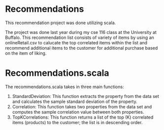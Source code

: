 # Recommendations
This recommendation project was done utilizing scala.

The project was done last year during my cse 116 class at the University at Buffalo.
This recommendation list consists of variety of items by using an onlineRetail.csv to calucate the top correlated items within the list and recommend additional items to the customer for additional purchase based on the item of liking.


# Recommendations.scala
The recommendations.scala takes in three main functions:
1. StandardDeviation: This function extracts the property from the data set and calculates the sample standard deviation of the property.
2. Correlation: This function takes two properties from the data set and computes the sample correlation value between both properties. 
3. TopKCorrelations: This function returns a list of the top (K) correlated items (products) to the customer; the list is in descending order.

